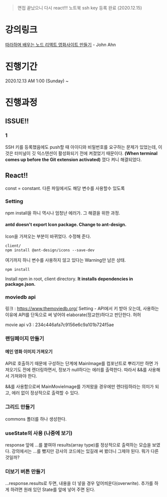 > 면접 끝났으니 다시 react!!! 노트북 ssh key 등록 완료 (2020.12.15)

# 강의링크
[따라하며 배우는 노드 리액트 영화사이트 만들기](https://www.inflearn.com/course/%EB%94%B0%EB%9D%BC%ED%95%98%EB%A9%B0-%EB%B0%B0%EC%9A%B0%EB%8A%94-%EB%85%B8%EB%93%9C-%EB%A6%AC%EC%95%A1%ED%8A%B8-%EC%98%81%ED%99%94%EC%82%AC%EC%9D%B4%ED%8A%B8-%EB%A7%8C%EB%93%A4%EA%B8%B0) - John Ahn
# 진행기간
2020.12.13 AM 1:00 (Sunday) ~
# 진행과정

## ISSUE!!
### 1
SSH 키를 등록했음에도 push할 때 아이디와 비밀번호를 요구하는 문제가 있었는데,
이것은 터미널이 깃 익스텐션이 활성화되기 전에 켜졌었기 때문이다.
**(When terminal comes up before the Git extension activated)**
껐다 켜니 해결되었다.

## React!!
const = constant. 다른 파일에서도 해당 변수를 사용할수 있도록

### Setting
npm install을 하니 역시나 엄청난 에러가. 그 해결을 위한 과정.

#### antd doesn't export Icon package. Change to ant-design.
Icon을 가져오는 부분이 바뀌었다. 수정해 준다.
```
client/
npm install @ant-design/icons --save-dev
```

여기까지 하니 변수를 사용하지 않고 있다는 Warning만 남은 상태.

```
npm install
```
Install npm in root, client directory.
**It installs dependencies in package.json.**

### moviedb api
링크 : https://www.themoviedb.org/
Setting - API에서 키 받아 오는데, 사용하는 이유에 API를 단독으로 써 넣어야 elaborate(정교한)하다고 판단한다. 허허

movie api v3 : 234c446afa7c9156e6c9a101b724f5ae

### 랜딩페이지 만들기
#### 메인 영화 이미지 가져오기
API로 호출하기 때문에 구성하는 단계에 MainImage를 컴포넌트로 뿌리기만 하면 가져오기도 전에
렌더링하면서, 정보가 null하다는 에러를 출력한다. 따라서 &&를 사용해서 가져와야 한다.

&&를 사용함으로써 MainMovieImage를 가져왔을 경우에만 렌더링하라는 의미가 되고, 에러 없이 정상적으로 출력할 수 있다.

### 그리드 만들기
commons 폴더를 하나 생성한다.

### useState의 사용 (나중에 보기)
response 앞에 ...를 붙여야 results(array type)를 정상적으로 출력하는 모습을 보였다.
강의에서는 ...를 뺐지만 강사의 코드에는 있길래 써 봤더니 그제야 된다. 뭐가 다른 것일까?

### 더보기 버튼 만들기
...response.results로 두면, 내용을 더 넣을 경우 덮어씌운다(overwrite).
추가를 하게 하려면 원래 있던 State를 앞에 넣어 주면 된다.
